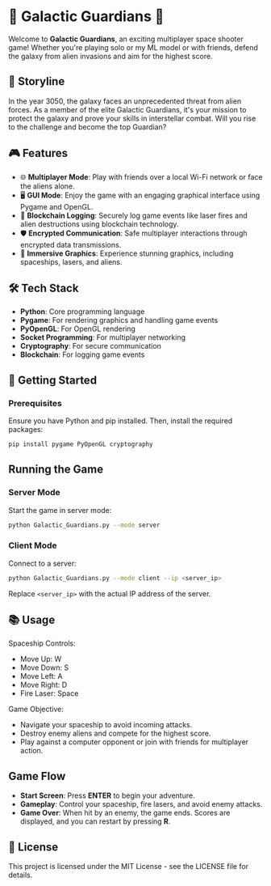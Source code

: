 # 🌌 Galactic Guardians 🚀

Welcome to **Galactic Guardians**, an exciting multiplayer space shooter game! Whether you're playing solo or my ML model or with friends, defend the galaxy from alien invasions and aim for the highest score.

## 📖 Storyline

In the year 3050, the galaxy faces an unprecedented threat from alien forces. As a member of the elite Galactic Guardians, it's your mission to protect the galaxy and prove your skills in interstellar combat. Will you rise to the challenge and become the top Guardian?

## 🎮 Features

- 🌐 **Multiplayer Mode**: Play with friends over a local Wi-Fi network or face the aliens alone.
- 🖥️ **GUI Mode**: Enjoy the game with an engaging graphical interface using Pygame and OpenGL.
- 🔗 **Blockchain Logging**: Securely log game events like laser fires and alien destructions using blockchain technology.
- 🛡️ **Encrypted Communication**: Safe multiplayer interactions through encrypted data transmissions.
- 🎨 **Immersive Graphics**: Experience stunning graphics, including spaceships, lasers, and aliens.

## 🛠️ Tech Stack

- **Python**: Core programming language
- **Pygame**: For rendering graphics and handling game events
- **PyOpenGL**: For OpenGL rendering
- **Socket Programming**: For multiplayer networking
- **Cryptography**: For secure communication
- **Blockchain**: For logging game events

## 🚀 Getting Started

### Prerequisites

Ensure you have Python and pip installed. Then, install the required packages:

```bash
pip install pygame PyOpenGL cryptography
```

## Running the Game

### Server Mode

Start the game in server mode:
```bash
python Galactic_Guardians.py --mode server
```

### Client Mode

Connect to a server:
```bash
python Galactic_Guardians.py --mode client --ip <server_ip>
```
Replace `<server_ip>` with the actual IP address of the server.

## 📚 Usage

  Spaceship Controls:
  
  - Move Up: W
  - Move Down: S
  - Move Left: A
  - Move Right: D
  - Fire Laser: Space

   
   Game Objective:
   
   - Navigate your spaceship to avoid incoming attacks.
   - Destroy enemy aliens and compete for the highest score.
   - Play against a computer opponent or join with friends for multiplayer action.

## Game Flow

- **Start Screen**: Press **ENTER** to begin your adventure.
- **Gameplay**: Control your spaceship, fire lasers, and avoid enemy attacks.
- **Game Over**: When hit by an enemy, the game ends. Scores are displayed, and you can restart by pressing **R**.

## 📄 License

This project is licensed under the MIT License - see the LICENSE file for details.

